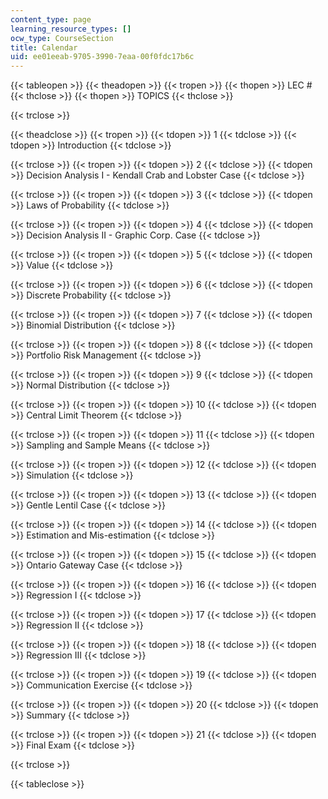 ```yaml
---
content_type: page
learning_resource_types: []
ocw_type: CourseSection
title: Calendar
uid: ee01eeab-9705-3990-7eaa-00f0fdc17b6c
---
```


{{< tableopen >}}
{{< theadopen >}}
{{< tropen >}}
{{< thopen >}}
LEC #
{{< thclose >}}
{{< thopen >}}
TOPICS
{{< thclose >}}

{{< trclose >}}

{{< theadclose >}}
{{< tropen >}}
{{< tdopen >}}
1
{{< tdclose >}}
{{< tdopen >}}
Introduction
{{< tdclose >}}

{{< trclose >}}
{{< tropen >}}
{{< tdopen >}}
2
{{< tdclose >}}
{{< tdopen >}}
Decision Analysis I - Kendall Crab and Lobster Case
{{< tdclose >}}

{{< trclose >}}
{{< tropen >}}
{{< tdopen >}}
3
{{< tdclose >}}
{{< tdopen >}}
Laws of Probability
{{< tdclose >}}

{{< trclose >}}
{{< tropen >}}
{{< tdopen >}}
4
{{< tdclose >}}
{{< tdopen >}}
Decision Analysis II - Graphic Corp. Case
{{< tdclose >}}

{{< trclose >}}
{{< tropen >}}
{{< tdopen >}}
5
{{< tdclose >}}
{{< tdopen >}}
Value
{{< tdclose >}}

{{< trclose >}}
{{< tropen >}}
{{< tdopen >}}
6
{{< tdclose >}}
{{< tdopen >}}
Discrete Probability
{{< tdclose >}}

{{< trclose >}}
{{< tropen >}}
{{< tdopen >}}
7
{{< tdclose >}}
{{< tdopen >}}
Binomial Distribution
{{< tdclose >}}

{{< trclose >}}
{{< tropen >}}
{{< tdopen >}}
8
{{< tdclose >}}
{{< tdopen >}}
Portfolio Risk Management
{{< tdclose >}}

{{< trclose >}}
{{< tropen >}}
{{< tdopen >}}
9
{{< tdclose >}}
{{< tdopen >}}
Normal Distribution
{{< tdclose >}}

{{< trclose >}}
{{< tropen >}}
{{< tdopen >}}
10
{{< tdclose >}}
{{< tdopen >}}
Central Limit Theorem
{{< tdclose >}}

{{< trclose >}}
{{< tropen >}}
{{< tdopen >}}
11
{{< tdclose >}}
{{< tdopen >}}
Sampling and Sample Means
{{< tdclose >}}

{{< trclose >}}
{{< tropen >}}
{{< tdopen >}}
12
{{< tdclose >}}
{{< tdopen >}}
Simulation
{{< tdclose >}}

{{< trclose >}}
{{< tropen >}}
{{< tdopen >}}
13
{{< tdclose >}}
{{< tdopen >}}
Gentle Lentil Case
{{< tdclose >}}

{{< trclose >}}
{{< tropen >}}
{{< tdopen >}}
14
{{< tdclose >}}
{{< tdopen >}}
Estimation and Mis-estimation
{{< tdclose >}}

{{< trclose >}}
{{< tropen >}}
{{< tdopen >}}
15
{{< tdclose >}}
{{< tdopen >}}
Ontario Gateway Case
{{< tdclose >}}

{{< trclose >}}
{{< tropen >}}
{{< tdopen >}}
16
{{< tdclose >}}
{{< tdopen >}}
Regression I
{{< tdclose >}}

{{< trclose >}}
{{< tropen >}}
{{< tdopen >}}
17
{{< tdclose >}}
{{< tdopen >}}
Regression II
{{< tdclose >}}

{{< trclose >}}
{{< tropen >}}
{{< tdopen >}}
18
{{< tdclose >}}
{{< tdopen >}}
Regression III
{{< tdclose >}}

{{< trclose >}}
{{< tropen >}}
{{< tdopen >}}
19
{{< tdclose >}}
{{< tdopen >}}
Communication Exercise
{{< tdclose >}}

{{< trclose >}}
{{< tropen >}}
{{< tdopen >}}
20
{{< tdclose >}}
{{< tdopen >}}
Summary
{{< tdclose >}}

{{< trclose >}}
{{< tropen >}}
{{< tdopen >}}
21
{{< tdclose >}}
{{< tdopen >}}
Final Exam
{{< tdclose >}}

{{< trclose >}}

{{< tableclose >}}